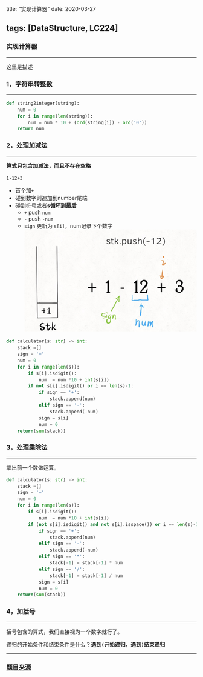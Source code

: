 title: "实现计算器"
date: 2020-03-27 

tags: [DataStructure, LC224]
---

### 实现计算器
---
这里是描述
<!--more-->

### 1，字符串转整数
---
```python
def string2integer(string):
    num = 0
    for i in range(len(string)):
        num = num * 10 + (ord(string[i]) - ord('0'))
    return num    
```

### 2，处理加减法
---
**算式只包含加减法，而且不存在空格**

`1-12+3`

- 首个加`+`
- 碰到数字则追加到number尾端
- 碰到符号或者**s循环到最后**
  - `+` push `num`
  - `-`  push `-num`
  - `sign` 更新为 `s[i]`，num记录下个数字![calculator_simple](pic/calculator_simple.png)

```python
def calculator(s: str) -> int:
    stack =[]
    sign = '+'
    num = 0
    for i in range(len(s)):
        if s[i].isdigit():
            num  = num *10 + int(s[i])
        if not s[i].isdigit() or i == len(s)-1:
            if sign == '+':
                stack.append(num)
            elif sign == '-':
                stack.append(-num)
            sign = s[i]
            num = 0    
    return(sum(stack)) 
```



### 3，处理乘除法

---
拿出前一个数做运算。

```python
def calculator(s: str) -> int:
    stack =[]
    sign = '+'
    num = 0
    for i in range(len(s)):
        if s[i].isdigit():
            num  = num *10 + int(s[i])    
        if (not s[i].isdigit() and not s[i].isspace()) or i == len(s)-1:
            if sign == '+':
                stack.append(num)
            elif sign == '-':
                stack.append(-num)
            elif sign == '*':
                stack[-1] = stack[-1] * num
            elif sign == '/':
                stack[-1] = stack[-1] / num
            sign = s[i]
            num = 0    
    return(sum(stack))     
```



### 4，加括号

---

括号包含的算式，我们直接视为一个数字就行了。

递归的开始条件和结束条件是什么？**遇到`(`开始递归，遇到`)`结束递归**



---

### [题目来源]([https://github.com/labuladong/fucking-algorithm/blob/master/%E6%95%B0%E6%8D%AE%E7%BB%93%E6%9E%84%E7%B3%BB%E5%88%97/%E5%AE%9E%E7%8E%B0%E8%AE%A1%E7%AE%97%E5%99%A8.md](https://github.com/labuladong/fucking-algorithm/blob/master/数据结构系列/实现计算器.md))

